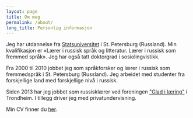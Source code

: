 ```yaml
---
layout: page
title: Om meg
permalink: /about/
long_title: Personlig informasjon
---
```


Jeg har utdannelse fra [Statsuniversitet](http://eng.spbu.ru/) i St. Petersburg (Russland). Min kvalifikasjon er «Lærer i russisk språk og litteratur. Lærer i russisk som fremmed språk». Jeg  har også tatt doktorgrad i sosiolingvistikk.

Fra 2000 til 2010 jobbet jeg som språkforsker og lærer i russisk som fremmedspråk i St. Petersburg (Russland). Jeg arbeidet med studenter fra forskjellige land med forskjellige nivå i russisk.

Siden 2013 har jeg jobbet som russisklærer ved foreningen ["Glad i læring"](https://www.facebook.com/Russiskskole) i Trondheim. I tillegg driver jeg med privatundervisning.

Min CV finner du [her](https://drive.google.com/file/d/0B-VKk52CRIswTlFfM2NSQlFKS1U/edit?usp=sharing).
